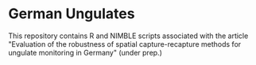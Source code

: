 # German Ungulates

This repository contains R and NIMBLE scripts associated with the article "Evaluation of the robustness of spatial capture-recapture methods for ungulate monitoring in Germany" (under prep.)
